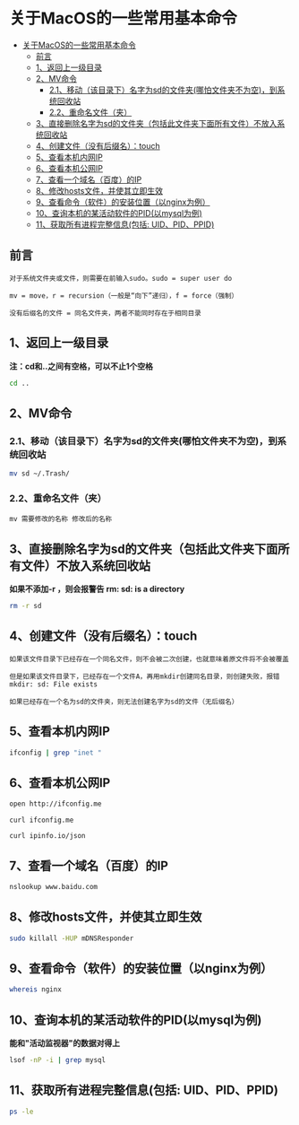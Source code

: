 # 关于MacOS的一些常用基本命令

- [关于MacOS的一些常用基本命令](#关于macos的一些常用基本命令)
  - [前言](#前言)
  - [1、返回上一级目录](#1返回上一级目录)
  - [2、MV命令](#2mv命令)
    - [2.1、移动（该目录下）名字为sd的文件夹(哪怕文件夹不为空)，到系统回收站](#21移动该目录下名字为sd的文件夹哪怕文件夹不为空到系统回收站)
    - [2.2、重命名文件（夹）](#22重命名文件夹)
  - [3、直接删除名字为sd的文件夹（包括此文件夹下面所有文件）不放入系统回收站](#3直接删除名字为sd的文件夹包括此文件夹下面所有文件不放入系统回收站)
  - [4、创建文件（没有后缀名）：touch](#4创建文件没有后缀名touch)
  - [5、查看本机内网IP](#5查看本机内网ip)
  - [6、查看本机公网IP](#6查看本机公网ip)
  - [7、查看一个域名（百度）的IP](#7查看一个域名百度的ip)
  - [8、修改hosts文件，并使其立即生效](#8修改hosts文件并使其立即生效)
  - [9、查看命令（软件）的安装位置（以nginx为例）](#9查看命令软件的安装位置以nginx为例)
  - [10、查询本机的某活动软件的PID(以mysql为例)](#10查询本机的某活动软件的pid以mysql为例)
  - [11、获取所有进程完整信息(包括: UID、PID、PPID)](#11获取所有进程完整信息包括-uidpidppid)

## 前言

```
对于系统文件夹或文件，则需要在前输入sudo。sudo = super user do
```

```
mv = move，r = recursion（一般是“向下”递归），f = force（强制）
```

```
没有后缀名的文件 = 同名文件夹，两者不能同时存在于相同目录
```

## 1、返回上一级目录

**注：cd和..之间有空格，可以不止1个空格**

```bash
cd ..
```

## 2、MV命令

### 2.1、移动（该目录下）名字为sd的文件夹(哪怕文件夹不为空)，到系统回收站

```bash
mv sd ~/.Trash/
```

### 2.2、重命名文件（夹）

```
mv 需要修改的名称 修改后的名称
```

## 3、直接删除名字为sd的文件夹（包括此文件夹下面所有文件）不放入系统回收站

**如果不添加-r ，则会报警告 rm: sd: is a directory**

```bash
rm -r sd
```

## 4、创建文件（没有后缀名）：touch

```
如果该文件目录下已经存在一个同名文件，则不会被二次创建，也就意味着原文件将不会被覆盖
```

```
但是如果该文件目录下，已经存在一个文件A，再用mkdir创建同名目录，则创建失败，报错mkdir: sd: File exists
```

```
如果已经存在一个名为sd的文件夹，则无法创建名字为sd的文件（无后缀名）
```

## 5、查看本机内网IP

```bash
ifconfig | grep "inet "
```

## 6、查看本机公网IP

```bash
open http://ifconfig.me
```

```
curl ifconfig.me
```

```
curl ipinfo.io/json 
```

## 7、查看一个域名（百度）的IP

```bash
nslookup www.baidu.com
```

## 8、修改hosts文件，并使其立即生效

```bash
sudo killall -HUP mDNSResponder
```

## 9、查看命令（软件）的安装位置（以nginx为例）

```bash
whereis nginx
```

## 10、查询本机的某活动软件的PID(以mysql为例)

**能和"活动监视器"的数据对得上**

```bash
lsof -nP -i | grep mysql  
```

## 11、获取所有进程完整信息(包括: UID、PID、PPID)

```bash
ps -le
```
